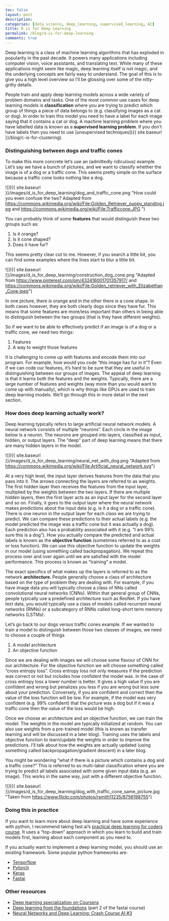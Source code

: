 ```yaml
---
toc: false
layout: post
description: 
categories: [data_science, deep_learning, supervised_learning, AI]
title: D is for Deep Learning
permalink: /blog/d-is-for-deep-learning
comments: true
---
```


Deep learning is a class of machine learning algorithms that has exploded in popularity in the past decade. It powers many applications including computer vision, voice assistants, and translating text. While many of these applications might seem like magic, deep learning itself is not magic, and the underlying concepts are fairly easy to understand. The goal of this is to give you a high level overview so I’ll be glossing over some of the nitty-gritty details.

People train and apply deep learning models across a wide variety of problem domains and tasks. One of the most common use cases for deep learning models is __classification__ where you are trying to predict which group of things a piece of data belongs to (e.g. classifying images as a cat or dog). In order to train this model you need to have a label for each image saying that it contains a cat or dog. A machine learning problem where you have labelled data is known as a __supervised learning problem__. If you don’t have labels then you need to use [unsupervised techniques]({{ site.baseurl }}/blog/c-is-for-clustering). 

### Distinguishing between dogs and traffic cones

To make this more concrete let’s use an (admittedly ridiculous) example. Let’s say we have a bunch of pictures, and we want to classify whether the image is of a dog or a traffic cone. This seems pretty simple on the surface because a traffic cone looks nothing like a dog.

![]({{ site.baseurl }}/images/d_is_for_deep_learning/dog_and_traffic_cone.png "How could you even confuse the two?
Adapted from https://commons.wikimedia.org/wiki/File:Golden_Retriever_puppy_standing.jpg and
https://commons.wikimedia.org/wiki/File:Trafficcone.JPG
")

You can probably think of some __features__ that would distinguish these two groups such as:

1. Is it orange?
2. Is it cone shaped?
3. Does it have fur?

This seems pretty clear cut to me. However, if you search a little bit, you can find some examples where the lines start to blur a little bit.

![]({{ site.baseurl }}/images/d_is_for_deep_learning/construction_dog_cone.png "Adapted from https://www.pinterest.com/pin/432416001701357917/ and https://commons.wikimedia.org/wiki/File:Golden_retriever_with_Elizabethan_Cone.jpeg")

In one picture, there *is* orange and in the other there *is* a cone shape. In both cases however, they are both clearly dogs since they have fur. This means that some features are more/less important than others in being able to distinguish between the two groups (that is they have different weights).

So if we want to be able to effectively predict if an image is of a dog or a traffic cone, we need two things:

1. Features
2. A way to weight those features

It is challenging to come up with features and encode them into our program. For example, how would you code “this image has fur in it”? Even if we can code our features, it’s hard to be sure that they are useful in distinguishing between our groups of images. The appeal of deep learning is that it learns both the features and the weights. Typically, there are a large number of features and weights (way more than you would want to come up with manually), which is why things like GPUs are used to train deep learning models. We’ll go through this in more detail in the next section.

### How does deep learning actually work?

Deep learning typically refers to large artificial neural network models. A neural network consists of multiple “neurons”. Each circle in the image below is a neuron. The neurons are grouped into  layers, classified as input, hidden, or output layers. The “deep” part of deep learning means that there are many hidden layers in the model.

![]({{ site.baseurl }}/images/d_is_for_deep_learning/neural_net_with_dog.png "Adapted from https://commons.wikimedia.org/wiki/File:Artificial_neural_network.svg")

At a very high level, the input layer derives features from the data that you pass into it. The arrows connecting the layers are referred to as weights. The first hidden layer then receives the features from the input layer, multiplied by the weights between the two layers. If there are multiple hidden layers, then the first layer acts as an input layer for the second layer and so on. Finally, it goes to the output layer where the neural network makes predictions about the input data (e.g. is it a dog or a traffic cone). There is one neuron in the output layer for each class we are trying to predict. We can compare these predictions to their actual labels (e.g. the model predicted the image was a traffic cone but it was actually a dog). Each prediction also has a probability associated with it (e.g. “I am 99% sure this is a dog”). How you actually compare the predicted and actual labels is known as the __objective function__ (sometimes referred to as a cost or loss function). We can use this objective function to update the weights in our model (using something called backpropagation). We repeat this process over and over again until we are satisfied with the model performance. This process is known as “training” a model.  

The exact specifics of what makes up the layers is referred to as the network __architecture__. People generally choose a class of architecture based on the type of problem they are dealing with. For example, if you have image data you will typically choose a class of NNs called convolutional neural networks (CNNs). Within that general group of CNNs, people typically use a predefined architecture such as ResNet. If you have text data, you would typically use a class of models called recurrent neural networks (RNNs) or a subcategory of RNNs called long-short term memory networks (LSTMs). 

Let’s go back to our dogs versus traffic cones example. If we wanted to train a model to distinguish between those two classes of images, we need to choose a couple of things

1. A model architecture
2. An objective function

Since we are dealing with images we will choose some flavour of CNN for our architecture. For the objective function we will choose something called “cross entropy loss”. Cross entropy loss not only measures if the prediction was correct or not but includes how confident the model was. In the case of cross entropy loss a lower number is better. It gives a high value if you are confident and wrong but penalizes you less if you are wrong but less sure about your prediction. Conversely, if you are confident and correct then the value of the loss function will be low.
For example, if the model was very confident (e.g. 99% confident) that the picture was a dog but if it was a traffic cone then the value of the loss would be high.

Once we choose an architecture and an objective function, we can train the model. The weights in the model are typically initialized at random. You can also use weights from a pre-trained model (this is known as transfer learning and will be discussed in a later blog). Training uses the labels and objective function to learn/update the weights in order to improve the predictions. I’ll talk about how the weights are actually updated (using something called backpropagation/gradient descent) in a later blog. 

You might be wondering “what if there is a picture which contains a dog and a traffic cone?” This is referred to as multi-label classification where you are trying to predict all labels associated with some given input data (e.g. an image). This works in the same way, just with a different objective function.

![]({{ site.baseurl }}/images/d_is_for_deep_learning/dog_with_traffic_cone_same_picture.jpg "Taken from https://www.flickr.com/photos/rsmith11235/8756198755")

### Doing this in practice

If you want to learn more about deep learning and have some experience with python, I recommend taking fast.ai’s [practical deep learning for coders course](https://course.fast.ai/). It uses a “top-down” approach in which you learn to build and train models first, learning about each component as you need to.

If you actually want to implement a deep learning model, you should use an existing framework. Some popular python frameworks are:

* [Tensorflow](https://www.tensorflow.org/#)
* [Pytorch](https://pytorch.org/)
* [Keras](https://keras.io/)
* [Fastai](https://github.com/fastai/fastai)

### Other resources
* [Deep learning specialization on Coursera](https://www.coursera.org/specializations/deep-learning)
* [Deep learning from the foundations](https://course.fast.ai/part2) (part 2 of the fastai course)
* [Neural Networks and Deep Learning: Crash Course AI #3](https://www.youtube.com/watch?v=oV3ZY6tJiA0)

